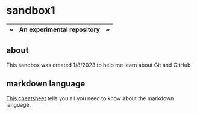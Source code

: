 # sandbox1
| ~ | An experimental repository    | ~ |
| -- | -------------------------- | -- |

## about
This sandbox was created 1/8/2023 to help me learn about Git and GitHub

## markdown language
[This cheatsheet](https://www.markdownguide.org/cheat-sheet/) tells you all you need to know about the markdown language.
